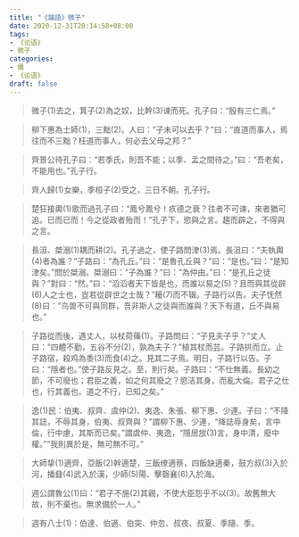 ```yaml
---
title: "《論語》微子"
date: 2020-12-31T20:14:58+08:00
tags: 
- 《论语》
- 微子
categories: 
- 儒
- 《论语》
draft: false
---
```


> 微子(1)去之，箕子(2)為之奴，比幹(3)谏而死。孔子曰：“殷有三仁焉。”



> 柳下惠為士師(1)，三黜(2)。人曰：“子未可以去乎？”曰：“直道而事人，焉往而不三黜？枉道而事人，何必去父母之邦？”



> 齊景公待孔子曰：“若季氏，則吾不能；以季、孟之間待之。”曰：“吾老矣，不能用也。”孔子行。



> 齊人歸(1)女樂，季桓子(2)受之，三日不朝。孔子行。



> 楚狂接輿(1)歌而過孔子曰：“鳳兮鳳兮！疚德之衰？往者不可谏，來者猶可追。已而已而！今之從政者殆而！”孔子下，慾與之言。趨而辟之，不得與之言。



> 長沮、桀溺(1)耦而耕(2)。孔子過之，使子路問津(3)焉。長沮曰：“夫執輿(4)者為誰？”子路曰：“為孔丘。”曰：“是魯孔丘與？”曰：“是也。”曰：“是知津矣。”問於桀溺。桀溺曰：“子為誰？”曰：“為仲由。”曰：“是孔丘之徒與？”對曰：“然。”曰：“滔滔者天下皆是也，而誰以易之(5)？且而與其從辟(6)人之士也，豈若從辟世之士哉？”耰(7)而不辍。子路行以告。夫子怃然(8)曰：“鸟兽不可與同群，吾非斯人之徒與而誰與？天下有道，丘不與易也。”



> 子路從而後，遇丈人，以杖荷蓧(1)。子路問曰：“子見夫子乎？”丈人曰：“四體不勤，五谷不分(2)，孰為夫子？”植其杖而芸。子路拱而立。止子路宿，殺鸡為黍(3)而食(4)之。見其二子焉。明日，子路行以告。子曰：“隱者也。”使子路反見之。至，則行矣。子路曰：“不仕無義。長幼之節，不可廢也；君臣之義，如之何其廢之？慾洁其身，而亂大倫。君子之仕也，行其義也。道之不行，已知之矣。”



> 逸(1)民：伯夷、叔齊、虞仲(2)、夷逸、朱張、柳下惠、少連。子曰：“不降其誌，不辱其身，伯夷、叔齊與？”謂柳下惠、少連，“降誌辱身矣，言中倫，行中慮，其斯而已矣。”謂虞仲、夷逸，“隱居放(3)言，身中清，廢中權。”“我則異於是，無可無不可。”



> 大師挚(1)適齊，亞飯(2)幹適楚，三飯缭適蔡，四飯缺適秦，鼓方叔(3)入於河，播鼗(4)武入於漢，少師(5)陽、擊磬襄(6)入於海。



> 週公謂魯公(1)曰：“君子不施(2)其親，不使大臣怨乎不以(3)。故舊無大故，則不棄也。無求備於一人。”



> 週有八士(1)：伯達、伯適、伯突、仲忽、叔夜、叔夏、季隨、季。









